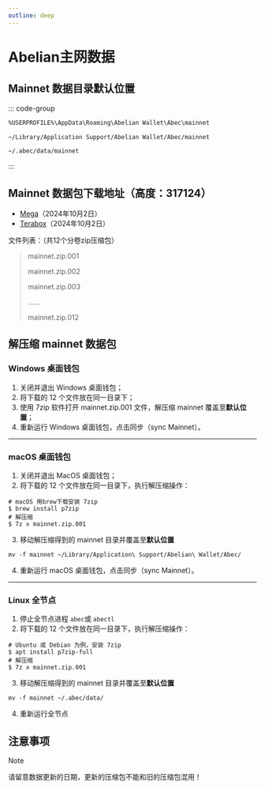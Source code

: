 ```yaml
---
outline: deep
---
```


# Abelian主网数据

## Mainnet 数据目录默认位置

::: code-group

```txt [Windows]
%USERPROFILE%\AppData\Roaming\Abelian Wallet\Abec\mainnet
```

```txt [MacOS]
~/Library/Application Support/Abelian Wallet/Abec/mainnet
```

```txt [Linux]
~/.abec/data/mainnet
```
:::

## Mainnet 数据包下载地址（高度：317124）
* [Mega](https://mega.nz/folder/gydxkZgS#GNDGHyBlGOJzo_G27b9V9w)（2024年10月2日）
* [Terabox](https://terabox.com/s/1ZlaKraNi5VFLF1173MPyLA)（2024年10月2日）

文件列表：（共12个分卷zip压缩包）
> mainnet.zip.001
>
> mainnet.zip.002
>
> mainnet.zip.003
>
> ......
> 
> mainnet.zip.012

## 解压缩 mainnet 数据包

### Windows 桌面钱包
1. 关闭并退出 Windows 桌面钱包；
2. 将下载的 12 个文件放在同一目录下；
3. 使用 7zip 软件打开 mainnet.zip.001 文件，解压缩 mainnet 覆盖至**默认位置**；
4. 重新运行 Windows 桌面钱包，点击同步（sync Mainnet）。

---

### macOS 桌面钱包
1. 关闭并退出 MacOS 桌面钱包；
2. 将下载的 12 个文件放在同一目录下，执行解压缩操作：
```
# macOS 用brew下载安装 7zip
$ brew install p7zip
# 解压缩
$ 7z x mainnet.zip.001
```
3. 移动解压缩得到的 mainnet 目录并覆盖至**默认位置**
```
mv -f mainnet ~/Library/Application\ Support/Abelian\ Wallet/Abec/
```
4. 重新运行 macOS 桌面钱包，点击同步（sync Mainnet）。

---

### Linux 全节点
1. 停止全节点进程 `abec`或 `abectl`
2. 将下载的 12 个文件放在同一目录下，执行解压缩操作：
```
# Ubuntu 或 Debian 为例，安装 7zip
$ apt install p7zip-full
# 解压缩
$ 7z x mainnet.zip.001
```
3. 移动解压缩得到的 mainnet 目录并覆盖至**默认位置**
```
mv -f mainnet ~/.abec/data/
```
4. 重新运行全节点

## 注意事项

> [!NOTE]
> 请留意数据更新的日期，更新的压缩包不能和旧的压缩包混用！
